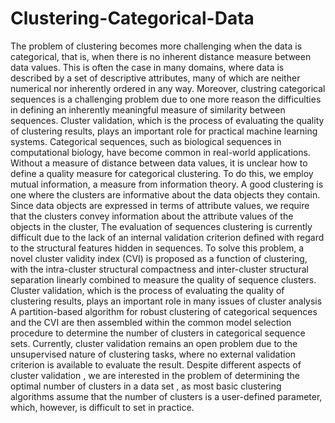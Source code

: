 # Clustering-Categorical-Data

The problem of clustering becomes more challenging when the data is categorical, that is, when there is no inherent distance measure between data values. This is often the case in many domains, where data is described by a set of descriptive attributes, many of which are neither numerical nor inherently ordered in any way. Moreover, clustring categorical sequences is a challenging problem due to one more reason the difficulties in defining an inherently meaningful measure of similarity between sequences. Cluster validation, which is the process of evaluating the quality of clustering results, plays an important role for practical machine learning systems. Categorical sequences, such as biological sequences in computational biology, have become common in real-world applications. Without a measure of distance between data values, it is unclear how to define a quality measure for categorical clustering. To do this, we employ mutual information, a measure from information theory. A good clustering is one where the clusters are informative about the data objects they contain. Since data objects are expressed in terms of attribute values, we require that the clusters convey information about the attribute values of the objects in the cluster, 
	The evaluation of sequences clustering is currently difficult due to the lack of an internal validation criterion defined with regard to the structural features hidden in sequences. To solve this problem, a novel cluster validity index (CVI) is proposed as a function of clustering, with the intra-cluster structural compactness and inter-cluster structural separation linearly combined to measure the quality of sequence clusters. Cluster validation, which is the process of evaluating  the quality of clustering results, plays an important role in many
issues of cluster analysis A partition-based algorithm for robust clustering of categorical sequences and the CVI are then assembled within the common model selection procedure to determine the number of clusters in categorical sequence sets. Currently, cluster  validation remains an open  problem due to the unsupervised nature of clustering tasks, where no external validation criterion is available to evaluate the result. Despite different aspects of cluster validation , we are interested in the problem of determining the optimal number of clusters in a data set , as most basic clustering algorithms assume that the number of clusters is a user-defined parameter, which, however, is difficult to set in practice.
